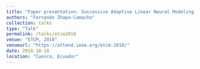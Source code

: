```yaml
---
title: "Paper presentation: Successive Adaptive Linear Neural Modeling for Equidistant Real Roots Finding"
authors: "Fernando Zhapa-Camacho"
collection: talks
type: "Talk"
permalink: /talks/etcm2018
venue: "ETCM, 2018"
venueurl: "https://attend.ieee.org/etcm-2018/"
date: 2018-10-18
location: "Cuenca, Ecuador"
---
```





